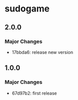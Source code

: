 # sudogame

## 2.0.0

### Major Changes

- 17bbda6: release new version

## 1.0.0

### Major Changes

- 67d97b2: first release
